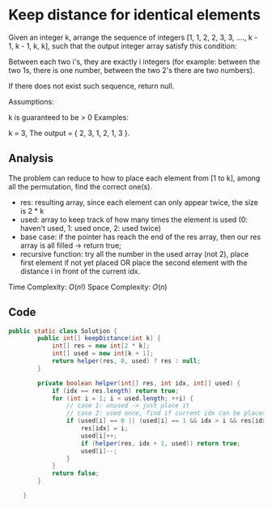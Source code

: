 # Keep distance for identical elements

Given an integer k, arrange the sequence of integers [1, 1, 2, 2, 3, 3, ...., k - 1, k - 1, k, k], such that the output integer array satisfy this condition:

Between each two i's, they are exactly i integers (for example: between the two 1s, there is one number, between the two 2's there are two numbers).

If there does not exist such sequence, return null.

Assumptions:

k is guaranteed to be > 0
Examples:

k = 3, The output = { 2, 3, 1, 2, 1, 3 }.

## Analysis

The problem can reduce to how to place each element from [1 to k], among all the permutation, find the correct one(s).

* res: resulting array, since each element can only appear twice, the size is 2 * k
* used: array to keep track of how many times the element is used (0: haven't used, 1: used once, 2: used twice)
* base case: if the pointer has reach the end of the res array, then our res array is all filled -> return true;
* recursive function: try all the number in the used array (not 2), place first element if not yet placed OR place the second element with the distance i in front of the current idx.

Time Complexity: $O(n!)$
Space Complexity: $O(n)$

## Code

```java
public static class Solution {
		public int[] keepDistance(int k) {
			int[] res = new int[2 * k];
			int[] used = new int[k + 1];
			return helper(res, 0, used) ? res : null;
		}

		private boolean helper(int[] res, int idx, int[] used) {
			if (idx == res.length) return true;
			for (int i = 1; i < used.length; ++i) {
			    // case 1: unused -> just place it
			    // case 2: used once, find if current idx can be placed (check if has a distance equal to the i)
				if (used[i] == 0 || (used[i] == 1 && idx > i && res[idx - i - 1] == i)) {
					res[idx] = i;
					used[i]++;
					if (helper(res, idx + 1, used)) return true;
					used[i]--;
				}
			}
			return false;
		}

	}
```